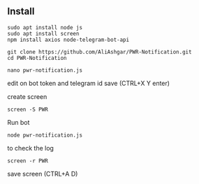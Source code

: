 ## Install

```
sudo apt install node js
sudo apt install screen
npm install axios node-telegram-bot-api
```

```
git clone https://github.com/AliAshgar/PWR-Notification.git
cd PWR-Notification
```

```
nano pwr-notification.js
```
edit on bot token and telegram id
save (CTRL+X Y enter)

create screen
```
screen -S PWR
```
 Run bot
```
node pwr-notification.js
```

to check the log

```
screen -r PWR
```

save screen (CTRL+A D)
 
